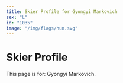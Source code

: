 ```yaml
---
title: Skier Profile for Gyongyi Markovich
sex: "L"
id: "1035"
image: "/img/flags/hun.svg" 
---
```


# Skier Profile

This page is for: Gyongyi Markovich.
    